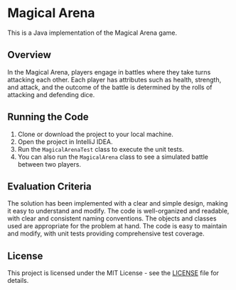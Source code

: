 # Magical Arena

This is a Java implementation of the Magical Arena game.

## Overview
In the Magical Arena, players engage in battles where they take turns attacking each other. Each player has attributes such as health, strength, and attack, and the outcome of the battle is determined by the rolls of attacking and defending dice.

## Running the Code
1. Clone or download the project to your local machine.
2. Open the project in IntelliJ IDEA.
3. Run the `MagicalArenaTest` class to execute the unit tests.
4. You can also run the `MagicalArena` class to see a simulated battle between two players.

## Evaluation Criteria
The solution has been implemented with a clear and simple design, making it easy to understand and modify. The code is well-organized and readable, with clear and consistent naming conventions. The objects and classes used are appropriate for the problem at hand. The code is easy to maintain and modify, with unit tests providing comprehensive test coverage.

## License
This project is licensed under the MIT License - see the [LICENSE](LICENSE) file for details.

